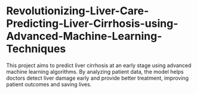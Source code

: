 # Revolutionizing-Liver-Care-Predicting-Liver-Cirrhosis-using-Advanced-Machine-Learning-Techniques
This project aims to predict liver cirrhosis at an early stage using advanced machine learning algorithms. By analyzing patient data, the model helps doctors detect liver damage early and provide better treatment, improving patient outcomes and saving lives.
